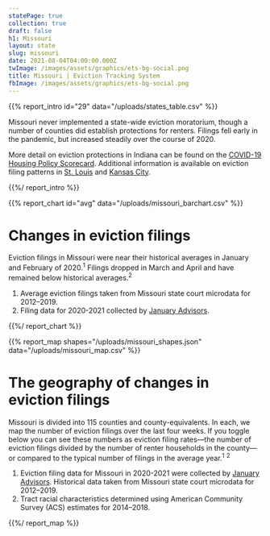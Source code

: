 ```yaml
---
statePage: true
collection: true
draft: false
h1: Missouri
layout: state
slug: missouri
date: 2021-08-04T04:00:00.000Z
twImage: /images/assets/graphics/ets-bg-social.png
title: Missouri | Eviction Tracking System
fbImage: /images/assets/graphics/ets-bg-social.png
---
```




{{% report_intro id="29" data="/uploads/states_table.csv" %}}









Missouri never implemented a state-wide eviction moratorium, though a number of counties did establish protections for renters. Filings fell early in the pandemic, but increased steadily over the course of 2020.

More detail on eviction protections in Indiana can be found on the [COVID-19 Housing Policy Scorecard](https://evictionlab.org/covid-policy-scorecard/mo/). Additional information is available on eviction filing patterns in [St. Louis](https://evictionlab.org/eviction-tracking/st-louis-mo/) and [Kansas City](https://evictionlab.org/eviction-tracking/kansas-city-mo/).









{{%/ report_intro %}}



{{% report_chart id="avg" data="/uploads/missouri_barchart.csv" %}}

# Changes in eviction filings

Eviction filings in Missouri were near their historical averages in January and February of 2020.<sup>1</sup> Filings dropped in March and April and have remained below historical averages.<sup>2</sup>

1. Average eviction filings taken from Missouri state court microdata for 2012–2019.
2. Filing data for 2020-2021 collected by [January Advisors](https://www.januaryadvisors.com/).

{{%/ report_chart %}}



{{% report_map shapes="/uploads/missouri_shapes.json" data="/uploads/missouri_map.csv" %}}





# The geography of changes in eviction filings

Missouri is divided into 115 counties and county-equivalents. In each, we map the number of eviction filings over the last four weeks. If you toggle below you can see these numbers as eviction filing rates—the number of eviction filings divided by the number of renter households in the county—or compared to the typical number of filings in the average year.<sup>1</sup> <sup>2</sup>

1. Eviction filing data for Missouri in 2020-2021 were collected by [January Advisors](https://www.januaryadvisors.com/). Historical data taken from Missouri state court microdata for 2012–2019.
2. Tract racial characteristics determined using American Community Survey (ACS) estimates for 2014–2018.





{{%/ report_map %}}